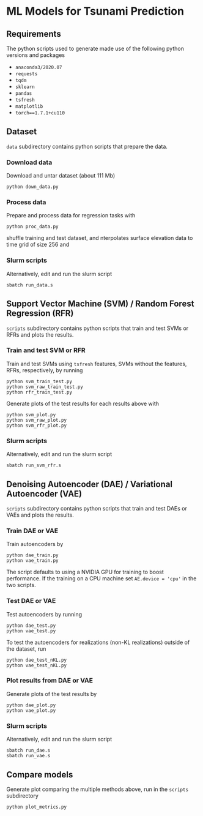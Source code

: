
# ML Models for Tsunami Prediction

## Requirements

The python scripts used to generate made use of the following python 
versions and packages
* ``anaconda3/2020.07``
* ``requests``
* ``tqdm``
* ``sklearn``
* ``pandas``
* ``tsfresh``
* ``matplotlib``
* ``torch==1.7.1+cu110``


## Dataset

``data`` subdirectory contains python scripts that prepare the data.

### Download data

Download and untar dataset (about 111 Mb)
```
python down_data.py
```
### Process data 

Prepare and process data for regression tasks with
```
python proc_data.py
```
shuffle training and test dataset, and nterpolates surface elevation 
data to time grid of size 256 and 

### Slurm scripts

Alternatively, edit and run the slurm script
```
sbatch run_data.s
```

## Support Vector Machine (SVM) / Random Forest Regression (RFR)

``scripts`` subdirectory contains python scripts that train and test
SVMs or RFRs and plots the results.

### Train and test SVM or RFR

Train and test SVMs using ``tsfresh`` features, SVMs without
the features, RFRs, respectively, by running 
```
python svm_train_test.py
python svm_raw_train_test.py
python rfr_train_test.py
```
Generate plots of the test results for each results above with
```
python svm_plot.py
python svm_raw_plot.py
python svm_rfr_plot.py
```

### Slurm scripts

Alternatively, edit and run the slurm script
```
sbatch run_svm_rfr.s
```

## Denoising Autoencoder (DAE) / Variational Autoencoder (VAE)

``scripts`` subdirectory contains python scripts that train and test
DAEs or VAEs and plots the results.

### Train DAE or VAE

Train autoencoders by
```
python dae_train.py
python vae_train.py
```
The script defaults to using a NVIDIA GPU for
training to boost performance. If the training on a CPU machine set
``AE.device = 'cpu'`` in the two scripts.

### Test DAE or VAE

Test autoencoders by running 
```
python dae_test.py
python vae_test.py
```
To test the autoencoders for realizations (non-KL realizations) 
outside of the dataset, run
```
python dae_test_nKL.py
python vae_test_nKL.py
```

### Plot results from DAE or VAE

Generate plots of the test results by
```
python dae_plot.py
python vae_plot.py
```

### Slurm scripts

Alternatively, edit and run the slurm script
```
sbatch run_dae.s
sbatch run_vae.s
```

## Compare models

Generate plot comparing the multiple methods above,
run in the ``scripts`` subdirectory
```
python plot_metrics.py
```

